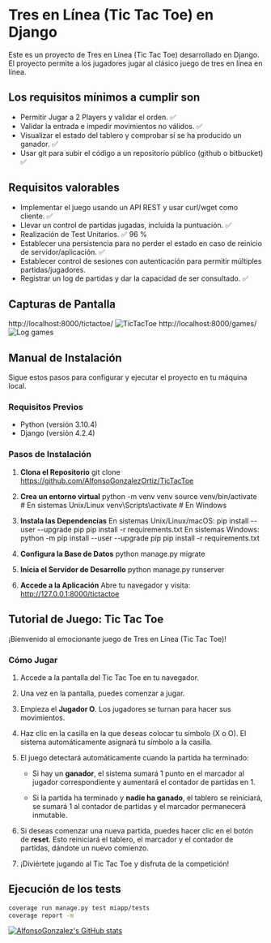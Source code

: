 # Tres en Línea (Tic Tac Toe) en Django

Este es un proyecto de Tres en Línea (Tic Tac Toe) desarrollado en Django. El proyecto permite a los jugadores jugar al clásico juego de tres en línea en línea.

## Los requisitos mínimos a cumplir son
- Permitir Jugar a 2 Players y validar el orden. :white_check_mark:
- Validar la entrada e impedir movimientos no válidos. :white_check_mark:
- Visualizar el estado del tablero y comprobar si se ha producido un ganador. :white_check_mark:
- Usar git para subir el código a un repositorio público (github o bitbucket) :white_check_mark:

## Requisitos valorables
- Implementar el juego usando un API REST y usar curl/wget como cliente. :white_check_mark:
- Llevar un control de partidas jugadas, incluida la puntuación. :white_check_mark:
- Realización de Test Unitarios. :white_check_mark: 96 %
- Establecer una persistencia para no perder el estado en caso de reinicio de
servidor/aplicación. :white_check_mark:
- Establecer control de sesiones con autenticación para permitir múltiples
partidas/jugadores.
- Registrar un log de partidas y dar la capacidad de ser consultado. :white_check_mark:


## Capturas de Pantalla
http://localhost:8000/tictactoe/
![](https://i.imgur.com/scKWKi7.png "TicTacToe")
http://localhost:8000/games/
![](https://i.imgur.com/DmPdbEq.png "Log games")

## Manual de Instalación

Sigue estos pasos para configurar y ejecutar el proyecto en tu máquina local.

### Requisitos Previos

- Python (versión 3.10.4)
- Django (versión 4.2.4)

### Pasos de Instalación

1. **Clona el Repositorio**
		git clone https://github.com/AlfonsoGonzalezOrtiz/TicTacToe

2. **Crea un entorno virtual**
		python -m venv venv
		source venv/bin/activate  # En sistemas Unix/Linux
		venv\Scripts\activate     # En Windows

3. **Instala las Dependencias**
En sistemas Unix/Linux/macOS:
		pip install --user --upgrade pip
		pip install -r requirements.txt
En sistemas Windows:
		python -m pip install --user --upgrade pip
		pip install -r requirements.txt

4. **Configura la Base de Datos**
python manage.py migrate

5. **Inicia el Servidor de Desarrollo**
python manage.py runserver

6. **Accede a la Aplicación**
Abre tu navegador y visita: http://127.0.0.1:8000/tictactoe

## Tutorial de Juego: Tic Tac Toe

¡Bienvenido al emocionante juego de Tres en Línea (Tic Tac Toe)!

### Cómo Jugar

1. Accede a la pantalla del Tic Tac Toe en tu navegador.

2. Una vez en la pantalla, puedes comenzar a jugar.

3. Empieza el **Jugador O**. Los jugadores se turnan para hacer sus movimientos.

4. Haz clic en la casilla en la que deseas colocar tu símbolo (X o O). El sistema automáticamente asignará tu símbolo a la casilla.

5. El juego detectará automáticamente cuando la partida ha terminado:

   - Si hay un **ganador**, el sistema sumará 1 punto en el marcador al jugador correspondiente y aumentará el contador de partidas en 1.
   
   - Si la partida ha terminado y **nadie ha ganado**, el tablero se reiniciará, se sumará 1 al contador de partidas y el marcador permanecerá inmutable.

6. Si deseas comenzar una nueva partida, puedes hacer clic en el botón de **reset**. Esto reiniciará el tablero, el marcador y el contador de partidas, dándote un nuevo comienzo.

7. ¡Diviértete jugando al Tic Tac Toe y disfruta de la competición!

## Ejecución de los tests
```bash
coverage run manage.py test miapp/tests
coverage report -m
```
[![AlfonsoGonzalez's GitHub stats](https://github-readme-stats.vercel.app/api?username=AlfonsoGonzalezOrtiz)](https://github.com/anuraghazra/github-readme-stats)

